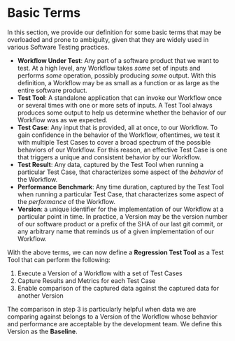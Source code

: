 # Basic Terms

In this section, we provide our definition for some basic terms that may be overloaded and prone to ambiguity, given that they are widely used in various Software Testing practices.

* **Workflow Under Test**: Any part of a software product that we want to test. At a high level, any Workflow takes _some_ set of inputs and performs _some_ operation, possibly producing _some_ output. With this definition, a Workflow may be as small as a function or as large as the entire software product.
* **Test Tool**: A standalone application that can invoke our Workflow once or several times with one or more sets of inputs. A Test Tool always produces some output to help us determine whether the behavior of our Workflow was as we expected.
* **Test Case**: Any input that is provided, all at once, to our Workflow. To gain confidence in the behavior of the Workflow, oftentimes, we test it with multiple Test Cases to cover a broad spectrum of the possible behaviors of our Workflow. For this reason, an effective Test Case is one that triggers a unique and consistent behavior by our Workflow.
* **Test Result**: Any data, captured by the Test Tool when running a particular Test Case, that characterizes some aspect of the _behavior_ of the Workflow.
* **Performance Benchmark**: Any time duration, captured by the Test Tool when running a particular Test Case, that characterizes some aspect of the _performance_ of the Workflow.
* **Version**: a unique identifier for the implementation of our Workflow at a particular point in time. In practice, a Version may be the version number of our software product or a prefix of the SHA of our last git commit, or any arbitrary name that reminds us of a given implementation of our Workflow.

With the above terms, we can now define a **Regression Test Tool** as a Test Tool that can perform the following:

1. Execute a Version of a Workflow with a set of Test Cases
2. Capture Results and Metrics for each Test Case
3. Enable comparison of the captured data against the captured data for another Version

The comparison in step 3 is particularly helpful when data we are comparing against belongs to a Version of the Workflow whose behavior and performance are acceptable by the development team. We define this Version as the **Baseline**.


